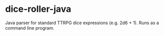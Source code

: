 # dice-roller-java

Java parser for standard TTRPG dice expressions (e.g. 2d6 + 1). Runs as a command line program.
